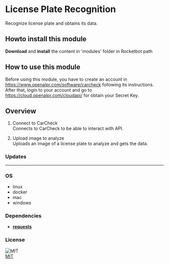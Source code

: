 



# License Plate Recognition
  
Recognize license plate and obtains its data.  

## Howto install this module
  
__Download__ and __install__ the content in 'modules' folder in Rocketbot path
## How to use this module

Before using this module, you have to create an account in https://www.openalpr.com/software/carcheck following its instructions. After that, login to your account and go to https://cloud.openalpr.com/cloudapi/ for obtain your Secret Key.

## Overview


1. Connect to CarCheck  
Connects to CarCheck to be able to interact with API.

2. Upload image to analyze  
Uploads an image of a license plate to analyze and gets the data.
### Updates


----
### OS

- linux
- docker
- mac
- windows

### Dependencies
- [**requests**](https://pypi.org/project/requests/)
### License
  
![MIT](https://camo.githubusercontent.com/107590fac8cbd65071396bb4d04040f76cde5bde/687474703a2f2f696d672e736869656c64732e696f2f3a6c6963656e73652d6d69742d626c75652e7376673f7374796c653d666c61742d737175617265)  
[MIT](http://opensource.org/licenses/mit-license.ph)